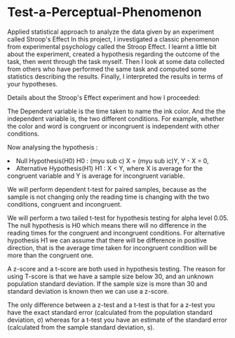 


# Test-a-Perceptual-Phenomenon
Applied statistical approach to analyze the data given by an experiment called Stroop's Effect
In this project, I investigated a classic phenomenon from experimental psychology called the Stroop Effect.
I learnt a little bit about the experiment, created a hypothesis regarding the outcome of the task, then went through the task myself. 
Then I look at some data collected from others who have performed the same task and computed some statistics describing the results. 
Finally, I interpreted the results in terms of your hypotheses.


Details about the Stroop's  Effect experiment and how I proceeded:

The Dependent variable is the time taken to name the ink color. And the the independent variable is, the two different conditions. 
For example, whether the color and word is congruent or incongruent is independent with other conditions.

Now analysing the hypothesis :
<li>Null Hypothesis(H0) H0 : (myu sub c) X = (myu sub ic)Y, Y - X = 0,</li> <li> Alternative Hypothesis(H1) H1 : X < Y,
where X is average for the congruent variable and Y is average for incongruent variable.</li>

We will perform dependent t-test for paired samples, because as the sample is not changing only the reading time is changing with the
two conditions, congruent and incongruent.

We will perform a two tailed t-test for hypothesis testing for alpha level 0.05. The null hypothesis is H0 which means there will no 
difference in the reading times for the congruent and incongruent conditions.
For alternative hypothesis H1 we can assume that there will be difference in positive direction, that is the average time taken for 
incongruent condition will be more than the congruent one.

A z-score and a t-score are both used in hypothesis testing. The reason for using T-score is that we have a sample size below 30, 
and an unknown population standard deviation. If the sample size is more than 30 and standard deviation is known then we can use a z-score.

The only difference between a z-test and a t-test is that for a z-test you have the exact standard error (calculated from the population 
standard deviation, σ) whereas for a t-test you have an estimate of the standard error (calculated from the sample standard deviation, s).
